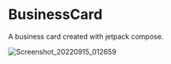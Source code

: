 # BusinessCard
A business card created with jetpack compose.

![Screenshot_20220915_012659](https://user-images.githubusercontent.com/19203471/190280253-d203655f-f2a4-403a-a6af-1ae9a347a7cb.png)
